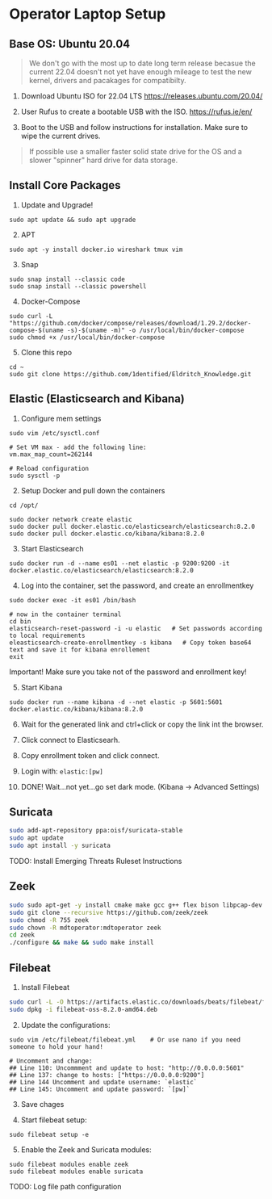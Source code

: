 # Operator Laptop Setup

## Base OS: Ubuntu 20.04

> We don't go with the most up to date long term release becasue the current 22.04 doesn't not yet have enough mileage to test the new kernel, drivers and pacakages for compatibilty.

1. Download Ubuntu ISO for 22.04 LTS
https://releases.ubuntu.com/20.04/

2. User Rufus to create a bootable USB with the ISO.
https://rufus.ie/en/

3. Boot to the USB and follow instructions for installation. Make sure to wipe the current drives.
> If possible use a smaller faster solid state drive for the OS and a slower "spinner" hard drive for data storage.

## Install Core Packages

1. Update and Upgrade!
```
sudo apt update && sudo apt upgrade
```

2. APT
```
sudo apt -y install docker.io wireshark tmux vim
```

3. Snap
```
sudo snap install --classic code
sudo snap install --classic powershell
```

4. Docker-Compose
```
sudo curl -L "https://github.com/docker/compose/releases/download/1.29.2/docker-compose-$(uname -s)-$(uname -m)" -o /usr/local/bin/docker-compose
sudo chmod +x /usr/local/bin/docker-compose
```

5. Clone this repo
```
cd ~
sudo git clone https://github.com/1dentified/Eldritch_Knowledge.git
```

## Elastic (Elasticsearch and Kibana)

1. Configure mem settings
```
sudo vim /etc/sysctl.conf

# Set VM max - add the following line:
vm.max_map_count=262144

# Reload configuration
sudo sysctl -p
```

2. Setup Docker and pull down the containers
```
cd /opt/

sudo docker network create elastic
sudo docker pull docker.elastic.co/elasticsearch/elasticsearch:8.2.0
sudo docker pull docker.elastic.co/kibana/kibana:8.2.0
```

3. Start Elasticsearch
```
sudo docker run -d --name es01 --net elastic -p 9200:9200 -it docker.elastic.co/elasticsearch/elasticsearch:8.2.0
```

4. Log into the container, set the password, and create an enrollmentkey
```
sudo docker exec -it es01 /bin/bash

# now in the container terminal
cd bin
elasticsearch-reset-password -i -u elastic   # Set passwords according to local requirements
eleasticsearch-create-enrollmentkey -s kibana   # Copy token base64 text and save it for kibana enrollement
exit
```

Important! Make sure you take not of the password and enrollment key!

5. Start Kibana
```
sudo docker run --name kibana -d --net elastic -p 5601:5601 docker.elastic.co/kibana/kibana:8.2.0
```

6. Wait for the generated link and ctrl+click or copy the link int the browser.

7. Click connect to Elasticsearh.

8. Copy enrollment token and click connect.

9. Login with: `elastic:[pw]`

10. DONE! Wait...not yet...go set dark mode. (Kibana -> Advanced Settings)


## Suricata
```bash
sudo add-apt-repository ppa:oisf/suricata-stable
sudo apt update
sudo apt install -y suricata
```

TODO: Install Emerging Threats Ruleset Instructions

## Zeek
```bash
sudo sudo apt-get -y install cmake make gcc g++ flex bison libpcap-dev libssl-dev python3 python3-dev swig zlib1g-dev
sudo git clone --recursive https://github.com/zeek/zeek
sudo chmod -R 755 zeek
sudo chown -R mdtoperator:mdtoperator zeek
cd zeek
./configure && make && sudo make install
```

## Filebeat
1. Install Filebeat
```bash
sudo curl -L -O https://artifacts.elastic.co/downloads/beats/filebeat/filebeat-8.2.0-amd64.deb
sudo dpkg -i filebeat-oss-8.2.0-amd64.deb
```

2. Update the configurations:
```
sudo vim /etc/filebeat/filebeat.yml    # Or use nano if you need someone to hold your hand!

# Uncomment and change:
## Line 110: Uncommment and update to host: "http://0.0.0.0:5601"
## Line 137: change to hosts: ["https://0.0.0.0:9200"]
## Line 144 Uncomment and update username: `elastic`
## Line 145: Uncomment and update password: `[pw]`
```

3. Save chages
  
4. Start filebeat setup:
```
sudo filebeat setup -e
```

5. Enable the Zeek and Suricata modules:
```
sudo filebeat modules enable zeek 
sudo filebeat modules enable suricata
```

TODO: Log file path configuration

